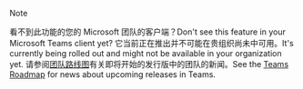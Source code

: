 > [!NOTE]
> <span data-ttu-id="752d5-101">看不到此功能的您的 Microsoft 团队的客户端？</span><span class="sxs-lookup"><span data-stu-id="752d5-101">Don't see this feature in your Microsoft Teams client yet?</span></span> <span data-ttu-id="752d5-102">它当前正在推出并不可能在贵组织尚未中可用。</span><span class="sxs-lookup"><span data-stu-id="752d5-102">It's currently being rolled out and might not be available in your organization yet.</span></span> <span data-ttu-id="752d5-103">请参阅[团队路线图](http://aka.ms/TeamsRoadmap)有关即将开始的发行版中的团队的新闻。</span><span class="sxs-lookup"><span data-stu-id="752d5-103">See the [Teams Roadmap](http://aka.ms/TeamsRoadmap) for news about upcoming releases in Teams.</span></span> 
